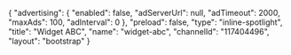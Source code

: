{
    "advertising": {
        "enabled": false,
        "adServerUrl": null,
        "adTimeout": 2000,
        "maxAds": 100,
        "adInterval": 0
    },
    "preload": false,
    "type": "inline-spotlight",
    "title": "Widget ABC",
    "name": "widget-abc",
    "channelId": "117404496",
    "layout": "bootstrap"
}